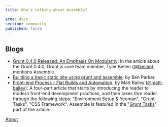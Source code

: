 ```yaml
---
title: Who's talking about Assemble?

area: docs
section: community
published: false
---
```


## Blogs

* [Grunt 0.4.0 Released: An Emphasis On Modularity][modularity]: In the article about the Grunt 0.4.0, Grunt.js core team member, Tyler Kellen ([@tkellen](https://github.com/tkellen)), mentions Assemble.
* [Building a basic static site using grunt and assemble][parkji], by Ben Parker.
* [Front-end Process - Flat Builds and Automation][flat-builds], by Matt Bailey ([@matt-bailey](https://github.com/matt-bailey)): A four-part article that starts by introducing the reader to modern front-end development practices, and then takes thre reader through the following steps: "Environment Setup & Yeoman", "Grunt Tasks", "CSS Framework". Assemble is featured in the "[Grunt Tasks][flat-builds-part-3]" part of the article.

[parkji]: http://blog.parkji.co.uk/2013/07/06/building-a-static-site-using-grunt-and-assemble.html
[modularity]: http://www.infoq.com/news/2013/03/Grunt-0.4.0-Released
[flat-builds]: http://www.gpmd.co.uk/blog/front-end-process-flat-builds-and-automation-part-1-introduction/
[flat-builds-part-3]: http://www.gpmd.co.uk/blog/front-end-process-flat-builds-and-automation-part-3-grunt-tasks/

[About](./Data.md)